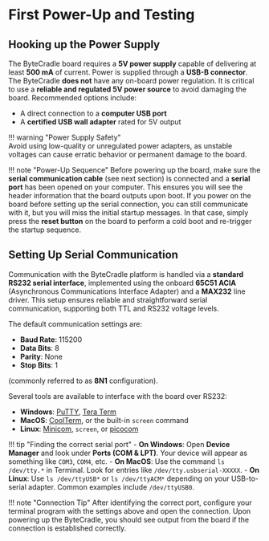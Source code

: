 # First Power-Up and Testing

## Hooking up the Power Supply

The ByteCradle board requires a **5V power supply** capable of delivering at
least **500 mA** of current. Power is supplied through a **USB-B connector**.
The ByteCradle **does not** have any on-board power regulation. It is critical
to use a **reliable and regulated 5V power source** to avoid damaging the board.
Recommended options include:
    
- A direct connection to a **computer USB port**
- A **certified USB wall adapter** rated for 5V output

!!! warning "Power Supply Safety"    
    Avoid using low-quality or unregulated power adapters, as unstable voltages can cause erratic behavior or permanent damage to the board.

!!! note "Power-Up Sequence"
    Before powering up the board, make sure the **serial communication cable** (see next section) is connected and a **serial port** has been opened on your computer. This ensures you will see the header information that the board outputs upon boot. If you power on the board before setting up the serial connection, you can still communicate with it, but you will miss the initial startup messages. In that case, simply press the **reset button** on the board to perform a cold boot and re-trigger the startup sequence.

## Setting Up Serial Communication

Communication with the ByteCradle platform is handled via a **standard RS232
serial interface**, implemented using the onboard **65C51 ACIA** (Asynchronous
Communications Interface Adapter) and a **MAX232** line driver. This setup
ensures reliable and straightforward serial communication, supporting both TTL
and RS232 voltage levels.

The default communication settings are:

- **Baud Rate**: 115200
- **Data Bits**: 8
- **Parity**: None
- **Stop Bits**: 1

(commonly referred to as **8N1** configuration).

Several tools are available to interface with the board over RS232:

- **Windows**: [PuTTY](https://www.putty.org/), [Tera
  Term](https://osdn.net/projects/ttssh2/)
- **MacOS**: [CoolTerm](https://freeware.the-meiers.org/), or the built-in
  `screen` command
- **Linux**: [Minicom](https://help.ubuntu.com/community/Minicom), `screen`, or
  [picocom](https://linux.die.net/man/1/picocom)

!!! tip "Finding the correct serial port" 
    - **On Windows**: Open **Device
      Manager** and look under **Ports (COM & LPT)**. Your device will appear as
      something like `COM3`, `COM4`, etc. 
    - **On MacOS**: Use the command `ls
    /dev/tty.*` in Terminal. Look for entries like `/dev/tty.usbserial-XXXXX`. 
    - **On Linux**: Use `ls /dev/ttyUSB*` or `ls /dev/ttyACM*` depending on your
      USB-to-serial adapter. Common examples include `/dev/ttyUSB0`.

!!! note "Connection Tip" 
    After identifying the correct port, configure your
    terminal program with the settings above and open the connection. Upon
    powering up the ByteCradle, you should see output from the board if the
    connection is established correctly.
